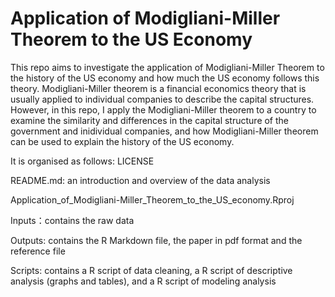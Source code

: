 # Application of Modigliani-Miller Theorem to the US Economy 

This repo aims to investigate the application of Modigliani-Miller Theorem to the history of the US economy and how much the US economy follows this theory. Modigliani-Miller theorem is a financial economics theory that is usually applied to individual companies to describe the capital structures. However, in this repo, I apply the Modigliani-Miller theorem to a country to examine the similarity and differences in the capital structure of the government and inidividual companies, and how Modigliani-Miller theorem can be used to explain the history of the US economy. 

It is organised as follows:
LICENSE

README.md: an introduction and overview of the data analysis

Application_of_Modigliani-Miller_Theorem_to_the_US_economy.Rproj

Inputs：contains the raw data

Outputs: contains the R Markdown file, the paper in pdf format and the reference file

Scripts: contains a R script of data cleaning, a R script of descriptive analysis (graphs and tables), and a R script of modeling analysis

